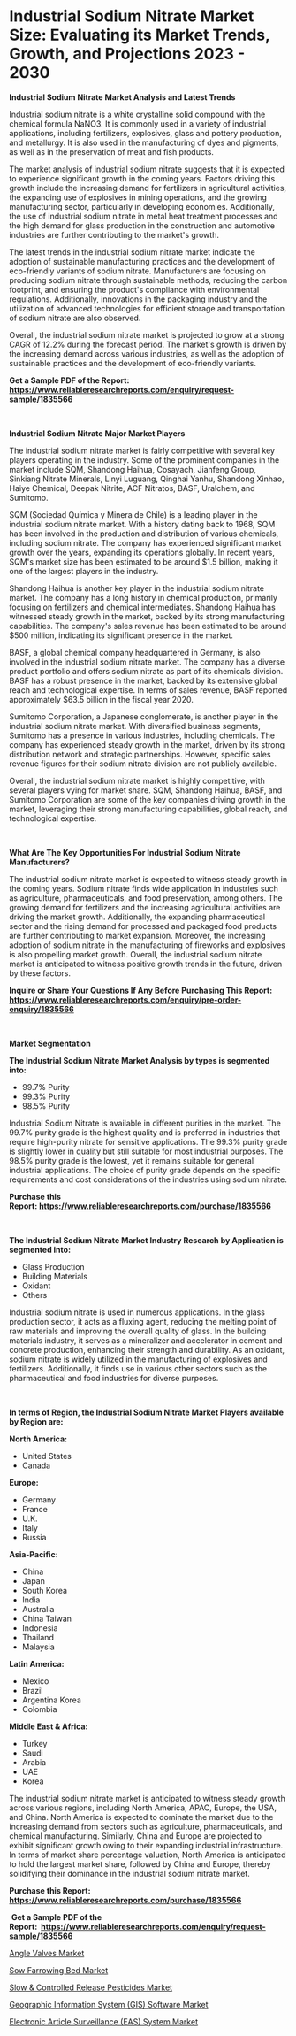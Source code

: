 <p><h1>Industrial Sodium Nitrate Market Size: Evaluating its Market Trends, Growth, and Projections 2023 - 2030</h1></p><p><strong>Industrial Sodium Nitrate Market Analysis and Latest Trends</strong></p>
<p><p>Industrial sodium nitrate is a white crystalline solid compound with the chemical formula NaNO3. It is commonly used in a variety of industrial applications, including fertilizers, explosives, glass and pottery production, and metallurgy. It is also used in the manufacturing of dyes and pigments, as well as in the preservation of meat and fish products.</p><p>The market analysis of industrial sodium nitrate suggests that it is expected to experience significant growth in the coming years. Factors driving this growth include the increasing demand for fertilizers in agricultural activities, the expanding use of explosives in mining operations, and the growing manufacturing sector, particularly in developing economies. Additionally, the use of industrial sodium nitrate in metal heat treatment processes and the high demand for glass production in the construction and automotive industries are further contributing to the market's growth.</p><p>The latest trends in the industrial sodium nitrate market indicate the adoption of sustainable manufacturing practices and the development of eco-friendly variants of sodium nitrate. Manufacturers are focusing on producing sodium nitrate through sustainable methods, reducing the carbon footprint, and ensuring the product's compliance with environmental regulations. Additionally, innovations in the packaging industry and the utilization of advanced technologies for efficient storage and transportation of sodium nitrate are also observed.</p><p>Overall, the industrial sodium nitrate market is projected to grow at a strong CAGR of 12.2% during the forecast period. The market's growth is driven by the increasing demand across various industries, as well as the adoption of sustainable practices and the development of eco-friendly variants.</p></p>
<p><strong>Get a Sample PDF of the Report:&nbsp; <a href="https://www.reliableresearchreports.com/enquiry/request-sample/1835566">https://www.reliableresearchreports.com/enquiry/request-sample/1835566</a></strong></p>
<p>&nbsp;</p>
<p><strong>Industrial Sodium Nitrate Major Market Players</strong></p>
<p><p>The industrial sodium nitrate market is fairly competitive with several key players operating in the industry. Some of the prominent companies in the market include SQM, Shandong Haihua, Cosayach, Jianfeng Group, Sinkiang Nitrate Minerals, Linyi Luguang, Qinghai Yanhu, Shandong Xinhao, Haiye Chemical, Deepak Nitrite, ACF Nitratos, BASF, Uralchem, and Sumitomo.</p><p>SQM (Sociedad Química y Minera de Chile) is a leading player in the industrial sodium nitrate market. With a history dating back to 1968, SQM has been involved in the production and distribution of various chemicals, including sodium nitrate. The company has experienced significant market growth over the years, expanding its operations globally. In recent years, SQM's market size has been estimated to be around $1.5 billion, making it one of the largest players in the industry.</p><p>Shandong Haihua is another key player in the industrial sodium nitrate market. The company has a long history in chemical production, primarily focusing on fertilizers and chemical intermediates. Shandong Haihua has witnessed steady growth in the market, backed by its strong manufacturing capabilities. The company's sales revenue has been estimated to be around $500 million, indicating its significant presence in the market.</p><p>BASF, a global chemical company headquartered in Germany, is also involved in the industrial sodium nitrate market. The company has a diverse product portfolio and offers sodium nitrate as part of its chemicals division. BASF has a robust presence in the market, backed by its extensive global reach and technological expertise. In terms of sales revenue, BASF reported approximately $63.5 billion in the fiscal year 2020.</p><p>Sumitomo Corporation, a Japanese conglomerate, is another player in the industrial sodium nitrate market. With diversified business segments, Sumitomo has a presence in various industries, including chemicals. The company has experienced steady growth in the market, driven by its strong distribution network and strategic partnerships. However, specific sales revenue figures for their sodium nitrate division are not publicly available.</p><p>Overall, the industrial sodium nitrate market is highly competitive, with several players vying for market share. SQM, Shandong Haihua, BASF, and Sumitomo Corporation are some of the key companies driving growth in the market, leveraging their strong manufacturing capabilities, global reach, and technological expertise.</p></p>
<p>&nbsp;</p>
<p><strong>What Are The Key Opportunities For Industrial Sodium Nitrate Manufacturers?</strong></p>
<p><p>The industrial sodium nitrate market is expected to witness steady growth in the coming years. Sodium nitrate finds wide application in industries such as agriculture, pharmaceuticals, and food preservation, among others. The growing demand for fertilizers and the increasing agricultural activities are driving the market growth. Additionally, the expanding pharmaceutical sector and the rising demand for processed and packaged food products are further contributing to market expansion. Moreover, the increasing adoption of sodium nitrate in the manufacturing of fireworks and explosives is also propelling market growth. Overall, the industrial sodium nitrate market is anticipated to witness positive growth trends in the future, driven by these factors.</p></p>
<p><strong>Inquire or Share Your Questions If Any Before Purchasing This Report: <a href="https://www.reliableresearchreports.com/enquiry/pre-order-enquiry/1835566">https://www.reliableresearchreports.com/enquiry/pre-order-enquiry/1835566</a></strong></p>
<p>&nbsp;</p>
<p><strong>Market Segmentation</strong></p>
<p><strong>The Industrial Sodium Nitrate Market Analysis by types is segmented into:</strong></p>
<p><ul><li>99.7% Purity</li><li>99.3% Purity</li><li>98.5% Purity</li></ul></p>
<p><p>Industrial Sodium Nitrate is available in different purities in the market. The 99.7% purity grade is the highest quality and is preferred in industries that require high-purity nitrate for sensitive applications. The 99.3% purity grade is slightly lower in quality but still suitable for most industrial purposes. The 98.5% purity grade is the lowest, yet it remains suitable for general industrial applications. The choice of purity grade depends on the specific requirements and cost considerations of the industries using sodium nitrate.</p></p>
<p><strong>Purchase this Report:&nbsp;<a href="https://www.reliableresearchreports.com/purchase/1835566">https://www.reliableresearchreports.com/purchase/1835566</a></strong></p>
<p>&nbsp;</p>
<p><strong>The Industrial Sodium Nitrate Market Industry Research by Application is segmented into:</strong></p>
<p><ul><li>Glass Production</li><li>Building Materials</li><li>Oxidant</li><li>Others</li></ul></p>
<p><p>Industrial sodium nitrate is used in numerous applications. In the glass production sector, it acts as a fluxing agent, reducing the melting point of raw materials and improving the overall quality of glass. In the building materials industry, it serves as a mineralizer and accelerator in cement and concrete production, enhancing their strength and durability. As an oxidant, sodium nitrate is widely utilized in the manufacturing of explosives and fertilizers. Additionally, it finds use in various other sectors such as the pharmaceutical and food industries for diverse purposes.</p></p>
<p>&nbsp;</p>
<p><strong>In terms of Region, the Industrial Sodium Nitrate Market Players available by Region are:</strong></p>
<p>
    <p> <strong> North America: </strong>
        <ul>
            <li>United States</li>
            <li>Canada</li>
        </ul>
        </p> 
    <p> <strong> Europe: </strong>
        <ul>
            <li>Germany</li>
            <li>France</li>
            <li>U.K.</li>
            <li>Italy</li>
            <li>Russia</li>
        </ul>
        </p> 
    <p> <strong> Asia-Pacific: </strong>
        <ul>
            <li>China</li>
            <li>Japan</li>
            <li>South Korea</li>
            <li>India</li>
            <li>Australia</li>
            <li>China Taiwan</li>
            <li>Indonesia</li>
            <li>Thailand</li>
            <li>Malaysia</li>
        </ul>
        </p> 
    <p> <strong> Latin America: </strong>
        <ul>
            <li>Mexico</li>
            <li>Brazil</li>
            <li>Argentina Korea</li>
            <li>Colombia</li>
        </ul>
        </p> 
    <p> <strong> Middle East & Africa: </strong>
        <ul>
            <li>Turkey</li>
            <li>Saudi</li>
            <li>Arabia</li>
            <li>UAE</li>
            <li>Korea</li>
        </ul>
    </p>
    </p>
<p><p>The industrial sodium nitrate market is anticipated to witness steady growth across various regions, including North America, APAC, Europe, the USA, and China. North America is expected to dominate the market due to the increasing demand from sectors such as agriculture, pharmaceuticals, and chemical manufacturing. Similarly, China and Europe are projected to exhibit significant growth owing to their expanding industrial infrastructure. In terms of market share percentage valuation, North America is anticipated to hold the largest market share, followed by China and Europe, thereby solidifying their dominance in the industrial sodium nitrate market.</p></p>
<p><strong>Purchase this Report: <a href="https://www.reliableresearchreports.com/purchase/1835566">https://www.reliableresearchreports.com/purchase/1835566</a></strong></p>
<p>&nbsp;<strong>Get a Sample PDF of the Report:&nbsp;&nbsp;<a href="https://www.reliableresearchreports.com/enquiry/request-sample/1835566">https://www.reliableresearchreports.com/enquiry/request-sample/1835566</a></strong></p>
<p><strong></strong></p>
<p><p><a href="https://www.linkedin.com/pulse/decoding-angle-valves-market-deep-dive-latest-trends-segmentation/">Angle Valves Market</a></p><p><a href="https://medium.com/@lauryframi644/sow-farrowing-bed-market-trends-forecast-and-competitive-analysis-to-2030-a35dffff08c0">Sow Farrowing Bed Market</a></p><p><a href="https://github.com/tamvrosiya/Market-Research-Report-List-1/blob/main/slow-controlled-release-pesticides-market.md">Slow & Controlled Release Pesticides Market</a></p><p><a href="https://github.com/gaydyna/Market-Research-Report-List-1/blob/main/geographic-information-system-gis-software-market.md">Geographic Information System (GIS) Software Market</a></p><p><a href="https://medium.com/@mikeflatley6362/electronic-article-surveillance-eas-system-market-the-key-to-successful-business-strategy-77a7318ae23a">Electronic Article Surveillance (EAS) System Market</a></p></p>